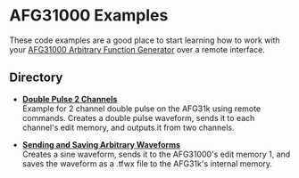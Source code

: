 # AFG31000 Examples

These code examples are a good place to start learning how to work with your [AFG31000 Arbitrary Function Generator](https://www.tek.com/en/products/signal-generators/arbitrary-function-generator/afg31000) over a remote interface. 

## Directory

[comment]: **[AFG31000](./directory)**  

* **[Double Pulse 2 Channels](./Double_Pulse_2Ch.py/)**  
Example for 2 channel double pulse on the AFG31k using remote commands. Creates a double pulse waveform, sends it to each channel's edit memory, and outputs it from two channels.

* **[Sending and Saving Arbitrary Waveforms](./Send_and_Save_Arb_Waveform_Example.py/)**  
Creates a sine waveform, sends it to the AFG31000's edit memory 1, and saves the waveform as a .tfwx file to the AFG31k's internal memory.

